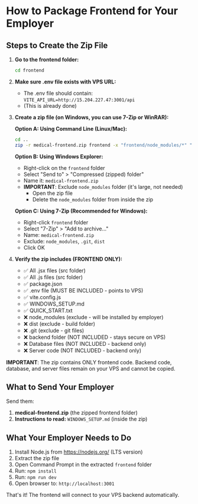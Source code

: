 # How to Package Frontend for Your Employer

## Steps to Create the Zip File

1. **Go to the frontend folder:**
   ```bash
   cd frontend
   ```

2. **Make sure .env file exists with VPS URL:**
   - The .env file should contain: `VITE_API_URL=http://15.204.227.47:3001/api`
   - (This is already done)

3. **Create a zip file (on Windows, you can use 7-Zip or WinRAR):**

   **Option A: Using Command Line (Linux/Mac):**
   ```bash
   cd ..
   zip -r medical-frontend.zip frontend -x "frontend/node_modules/*" "frontend/.git/*" "frontend/dist/*"
   ```

   **Option B: Using Windows Explorer:**
   - Right-click on the `frontend` folder
   - Select "Send to" > "Compressed (zipped) folder"
   - Name it: `medical-frontend.zip`
   - **IMPORTANT**: Exclude `node_modules` folder (it's large, not needed)
     - Open the zip file
     - Delete the `node_modules` folder from inside the zip

   **Option C: Using 7-Zip (Recommended for Windows):**
   - Right-click `frontend` folder
   - Select "7-Zip" > "Add to archive..."
   - Name: `medical-frontend.zip`
   - Exclude: `node_modules`, `.git`, `dist`
   - Click OK

4. **Verify the zip includes (FRONTEND ONLY):**
   - ✅ All .jsx files (src folder)
   - ✅ All .js files (src folder)
   - ✅ package.json
   - ✅ .env file (MUST BE INCLUDED - points to VPS)
   - ✅ vite.config.js
   - ✅ WINDOWS_SETUP.md
   - ✅ QUICK_START.txt
   - ❌ node_modules (exclude - will be installed by employer)
   - ❌ dist (exclude - build folder)
   - ❌ .git (exclude - git files)
   - ❌ backend folder (NOT INCLUDED - stays secure on VPS)
   - ❌ Database files (NOT INCLUDED - backend only)
   - ❌ Server code (NOT INCLUDED - backend only)

**IMPORTANT**: The zip contains ONLY frontend code. Backend code, database, and server files remain on your VPS and cannot be copied.

## What to Send Your Employer

Send them:
1. **medical-frontend.zip** (the zipped frontend folder)
2. **Instructions to read:** `WINDOWS_SETUP.md` (inside the zip)

## What Your Employer Needs to Do

1. Install Node.js from https://nodejs.org/ (LTS version)
2. Extract the zip file
3. Open Command Prompt in the extracted `frontend` folder
4. Run: `npm install`
5. Run: `npm run dev`
6. Open browser to: `http://localhost:3001`

That's it! The frontend will connect to your VPS backend automatically.

